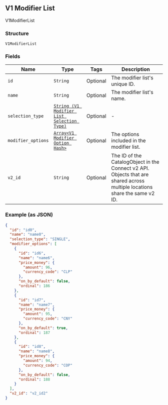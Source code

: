 ## V1 Modifier List

V1ModifierList

### Structure

`V1ModifierList`

### Fields

| Name | Type | Tags | Description |
|  --- | --- | --- | --- |
| `id` | `String` | Optional | The modifier list's unique ID. |
| `name` | `String` | Optional | The modifier list's name. |
| `selection_type` | [`String (V1 Modifier List Selection Type)`](/doc/models/v1-modifier-list-selection-type.md) | Optional | - |
| `modifier_options` | [`Array<V1 Modifier Option Hash>`](/doc/models/v1-modifier-option.md) | Optional | The options included in the modifier list. |
| `v2_id` | `String` | Optional | The ID of the CatalogObject in the Connect v2 API. Objects that are shared across multiple locations share the same v2 ID. |

### Example (as JSON)

```json
{
  "id": "id0",
  "name": "name0",
  "selection_type": "SINGLE",
  "modifier_options": [
    {
      "id": "id6",
      "name": "name6",
      "price_money": {
        "amount": 96,
        "currency_code": "CLP"
      },
      "on_by_default": false,
      "ordinal": 186
    },
    {
      "id": "id7",
      "name": "name7",
      "price_money": {
        "amount": 95,
        "currency_code": "CNY"
      },
      "on_by_default": true,
      "ordinal": 187
    },
    {
      "id": "id8",
      "name": "name8",
      "price_money": {
        "amount": 94,
        "currency_code": "COP"
      },
      "on_by_default": false,
      "ordinal": 188
    }
  ],
  "v2_id": "v2_id2"
}
```

